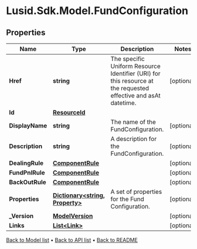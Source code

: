 # Lusid.Sdk.Model.FundConfiguration

## Properties

Name | Type | Description | Notes
------------ | ------------- | ------------- | -------------
**Href** | **string** | The specific Uniform Resource Identifier (URI) for this resource at the requested effective and asAt datetime. | [optional] 
**Id** | [**ResourceId**](ResourceId.md) |  | 
**DisplayName** | **string** | The name of the FundConfiguration. | [optional] 
**Description** | **string** | A description for the FundConfiguration. | [optional] 
**DealingRule** | [**ComponentRule**](ComponentRule.md) |  | [optional] 
**FundPnlRule** | [**ComponentRule**](ComponentRule.md) |  | [optional] 
**BackOutRule** | [**ComponentRule**](ComponentRule.md) |  | [optional] 
**Properties** | [**Dictionary&lt;string, Property&gt;**](Property.md) | A set of properties for the Fund Configuration. | [optional] 
**_Version** | [**ModelVersion**](ModelVersion.md) |  | [optional] 
**Links** | [**List&lt;Link&gt;**](Link.md) |  | [optional] 

[Back to Model list](../README.md#documentation-for-models) &#8226; [Back to API list](../README.md#documentation-for-api-endpoints) &#8226; [Back to README](../README.md)

